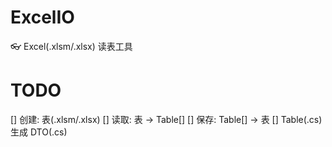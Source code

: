 # ExcelIO
👓 Excel(.xlsm/.xlsx) 读表工具

# TODO
[] 创建: 表(.xlsm/.xlsx)
[] 读取: 表 -> Table[]
[] 保存: Table[] -> 表
[] Table(.cs) 生成 DTO(.cs)
